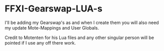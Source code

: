 # FFXI-Gearswap-LUA-s
I'll be adding my Gearswap's as and when I create them
you will also need my update Mote-Mappings and User Globals.

Credit to Motenten for his Lua files and any other singular person will be pointed if I use any off there work.
